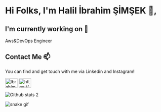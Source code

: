 <h1 >Hi Folks, I'm Halil İbrahim ŞİMŞEK 👋,</h1> 

## I'm currently working on 🔭

Aws&DevOps Engineer 


## Contact Me 📫

You can find and get touch with me via Linkedin and Instagram!


<p align="left">
<a href="https://www.linkedin.com/in/halil-i%CC%87brahim-%C5%9Fi%CC%87m%C5%9Fek/" target="blank"><img align="center" src="https://raw.githubusercontent.com/https://github.com/Ibrahim-Simsek/github-profile-readme-generator/master/src/images/icons/Social/linked-in-alt.svg" alt="Ibrahim-Simsek" height="30" width="40" /></a>
<a href="https://www.instagram.com/ibrahimsimsek20/?next=%2F" target="blank"><img align="center" src="https://edent.github.io/SuperTinyIcons/images/svg/instagram.svg" alt="https://www.instagram.com/ibrahimsimsek20/?next=%2F" height="30" width="40" /></a>
</p>


![Github stats 2](https://github-readme-stats.vercel.app/api?username=Ibrahim-Simsek&show_icons=true&theme=radical)

![snake gif](https://github.com/cagataytuylu/cagataytuylu/blob/output/github-contribution-grid-snake.gif)
